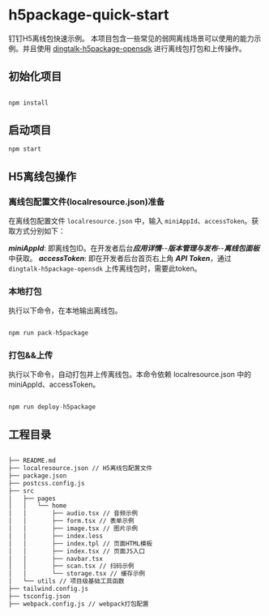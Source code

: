 # h5package-quick-start

钉钉H5离线包快速示例。
本项目包含一些常见的弱网离线场景可以使用的能力示例。并且使用 [dingtalk-h5package-opensdk](https://www.npmjs.com/package/dingtalk-h5package-opensdk) 进行离线包打包和上传操作。


## 初始化项目

```javascript

npm install
```

## 启动项目

```javascript
npm start
```

## H5离线包操作

### 离线包配置文件(localresource.json)准备

在离线包配置文件 ```localresource.json``` 中，输入 ```miniAppId```、```accessToken```。获取方式分别如下：

***miniAppId***: 即离线包ID。在开发者后台***应用详情***--***版本管理与发布***--***离线包面板*** 中获取。
***accessToken***: 即在开发者后台首页右上角 ***API Token***，通过 ```dingtalk-h5package-opensdk``` 上传离线包时，需要此token。


### 本地打包


执行以下命令，在本地输出离线包。

```javascript

npm run pack-h5package
```

### 打包&&上传

执行以下命令，自动打包并上传离线包。本命令依赖 localresource.json 中的 miniAppId、accessToken。

```javascript

npm run deploy-h5package
```



## 工程目录

```html

├── README.md
├── localresource.json // H5离线包配置文件
├── package.json
├── postcss.config.js
├── src
│   ├── pages
│   │   └── home
│   │       ├── audio.tsx // 音频示例
│   │       ├── form.tsx // 表单示例
│   │       ├── image.tsx // 图片示例
│   │       ├── index.less
│   │       ├── index.tpl // 页面HTML模板
│   │       ├── index.tsx // 页面JS入口
│   │       ├── navbar.tsx
│   │       ├── scan.tsx // 扫码示例
│   │       └── storage.tsx // 缓存示例
│   └── utils // 项目级基础工具函数
├── tailwind.config.js
├── tsconfig.json
├── webpack.config.js // webpack打包配置


```

